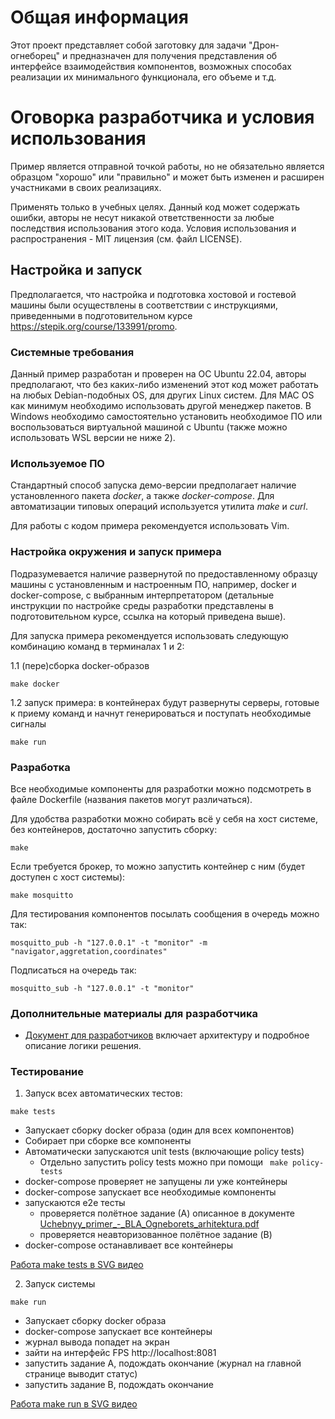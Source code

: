 # Общая информация

Этот проект представляет собой заготовку для задачи "Дрон-огнеборец" и предназначен для получения представления об интерфейсе взаимодействия компонентов, возможных способах реализации их минимального функционала, его объеме и т.д.

# Оговорка разработчика и условия использования

Пример является отправной точкой работы, но не обязательно является образцом "хорошо" или "правильно" и может быть изменен и расширен участниками в своих реализациях.

Применять только в учебных целях. Данный код может содержать ошибки, авторы не несут никакой ответственности за любые последствия использования этого кода.
Условия использования и распространения - MIT лицензия (см. файл LICENSE).

## Настройка и запуск

Предполагается, что настройка и подготовка хостовой и гостевой машины были осуществлены в соответствии с инструкциями, приведенными в подготовительном курсе https://stepik.org/course/133991/promo.

### Системные требования

Данный пример разработан и проверен на ОС Ubuntu 22.04, авторы предполагают, что без каких-либо изменений этот код может работать на любых Debian-подобных OS, для других Linux систем. Для MAC OS как минимум необходимо использовать другой менеджер пакетов. В Windows необходимо самостоятельно установить необходимое ПО или воспользоваться виртуальной машиной с Ubuntu (также можно использовать WSL версии не ниже 2).

### Используемое ПО

Стандартный способ запуска демо-версии предполагает наличие установленного пакета *docker*, а также *docker-compose*. Для автоматизации типовых операций используется утилита *make* и *curl*.

Для работы с кодом примера рекомендуется использовать Vim.

### Настройка окружения и запуск примера

Подразумевается наличие развернутой по предоставленному образцу машины с установленным и настроенным ПО, например, docker и docker-compose, с выбранным интерпретатором (детальные инструкции по настройке среды разработки представлены в подготовительном курсе, ссылка на который приведена выше).

Для запуска примера рекомендуется использовать следующую комбинацию команд в терминалах 1 и 2:

1.1 (пере)сборка docker-образов

``` make docker ```

1.2 запуск примера: в контейнерах будут развернуты серверы, готовые к приему команд и начнут генерироваться и поступать необходимые сигналы

``` make run ```

### Разработка

Все необходимые компоненты для разработки можно подсмотреть в файле Dockerfile (названия пакетов могут различаться).

Для удобства разработки можно собирать всё у себя на хост системе, без контейнеров, достаточно запустить сборку:

``` make ```

Если требуется брокер, то можно запустить контейнер с ним (будет доступен с хост системы):

``` make mosquitto ```

Для тестирования компонентов посылать сообщения в очередь можно так:

``` mosquitto_pub -h "127.0.0.1" -t "monitor" -m "navigator,aggretation,coordinates" ```

Подписаться на очередь так:

``` mosquitto_sub -h "127.0.0.1" -t "monitor" ```

### Дополнительные материалы для разработчика
- [Документ для разработчиков](./docs/dev.md) включает архитектуру и подробное описание логики решения.

### Тестирование
1. Запуск всех автоматических тестов:

``` make tests ```

- Запускает сборку docker образа (один для всех компонентов)
- Собирает при сборке все компоненты
- Автоматически запускаются unit tests (включающие policy tests)
  - Отдельно запустить policy tests можно при помощи 
    ``` make policy-tests```
- docker-compose проверяет не запущены ли уже контейнеры
- docker-compose запускает все необходимые компоненты
- запускаются e2e тесты
  - проверяется полётное задание (А) описанное в документе [Uchebnyy_primer_-_BLA_Ogneborets_arhitektura.pdf](./docs/Uchebnyy_primer_-_BLA_Ogneborets_arhitektura.pdf)
  - проверяется неавторизованное полётное задание (B)
- docker-compose останавливает все контейнеры

[Работа make tests в SVG видео](./docs/make-tests.svg?raw=true)

2. Запуск системы

``` make run ```

- Запускает сборку docker образа
- docker-compose запускает все контейнеры
- журнал вывода попадет на экран
- зайти на интерфейс FPS http://localhost:8081
- запустить задание A, подождать окончание (журнал на главной странице выводит статус)
- запустить задание B, подождать окончание

[Работа make run в SVG видео](./docs/make-run.svg?raw=true)


